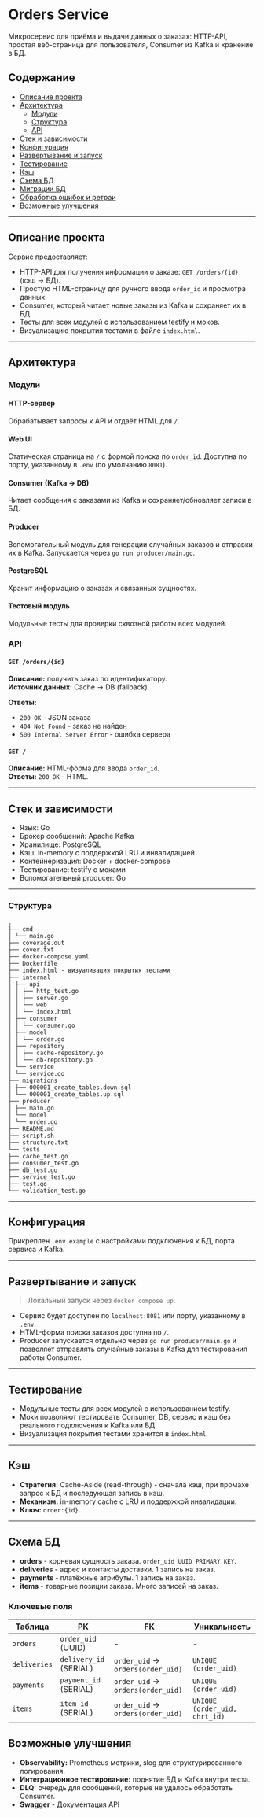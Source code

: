 # Orders Service

Микросервис для приёма и выдачи данных о заказах: HTTP-API, простая веб-страница для пользователя, Consumer из Kafka и хранение в БД.

## Содержание
- [Описание проекта](#описание-проекта)
- [Архитектура](#архитектура)
  - [Модули](#модули)
  - [Структура](#структура)
  - [API](#api)
- [Стек и зависимости](#стек-и-зависимости)
- [Конфигурация](#конфигурация)
- [Развертывание и запуск](#развертывание-и-запуск)
- [Тестирование](#тестирование)
- [Кэш](#кэш)
- [Схема БД](#схема-бд)
- [Миграции БД](#миграции-бд)
- [Обработка ошибок и ретраи](#обработка-ошибок-и-ретраи)
- [Возможные улучшения](#возможные-улучшения)

---

## Описание проекта

Сервис предоставляет:
- HTTP-API для получения информации о заказе: `GET /orders/{id}` (кэш -> БД).
- Простую HTML-страницу для ручного ввода `order_id` и просмотра данных.
- Consumer, который читает новые заказы из Kafka и сохраняет их в БД.
- Тесты для всех модулей с использованием testify и моков.
- Визуализацию покрытия тестами в файле `index.html`.

---

## Архитектура

### Модули

#### HTTP-сервер
Обрабатывает запросы к API и отдаёт HTML для `/`.

#### Web UI
Статическая страница на `/` с формой поиска по `order_id`. Доступна по порту, указанному в `.env` (по умолчанию `8081`).

#### Consumer (Kafka -> DB)
Читает сообщения с заказами из Kafka и сохраняет/обновляет записи в БД.

#### Producer
Вспомогательный модуль для генерации случайных заказов и отправки их в Kafka. Запускается через `go run producer/main.go`.

#### PostgreSQL
Хранит информацию о заказах и связанных сущностях.

#### Тестовый модуль
Модульные тесты для проверки сквозной работы всех модулей.

### API

#### `GET /orders/{id}`
**Описание:** получить заказ по идентификатору.  
**Источник данных:** Cache -> DB (fallback).

**Ответы:**
- `200 OK` - JSON заказа
- `404 Not Found` - заказ не найден
- `500 Internal Server Error` - ошибка сервера

#### `GET /`
**Описание:** HTML-форма для ввода `order_id`.  
**Ответы:** `200 OK` - HTML.

---

## Стек и зависимости
- Язык: Go
- Брокер сообщений: Apache Kafka
- Хранилище: PostgreSQL
- Кэш: in-memory с поддержкой LRU и инвалидацией
- Контейнеризация: Docker + docker-compose
- Тестирование: testify с моками
- Вспомогательный producer: Go

---

### Структура

```
.
├── cmd
│ └── main.go
├── coverage.out
├── cover.txt
├── docker-compose.yaml
├── Dockerfile
├── index.html - визуализация покрытия тестами
├── internal
│ ├── api
│ │ ├── http_test.go
│ │ ├── server.go
│ │ └── web
│ │ └── index.html
│ ├── consumer
│ │ └── consumer.go
│ ├── model
│ │ └── order.go
│ ├── repository
│ │ ├── cache-repository.go
│ │ └── db-repository.go
│ └── service
│ └── service.go
├── migrations
│ ├── 000001_create_tables.down.sql
│ └── 000001_create_tables.up.sql
├── producer
│ ├── main.go
│ └── model
│ └── order.go
├── README.md
├── script.sh
├── structure.txt
└── tests
├── cache_test.go
├── consumer_test.go
├── db_test.go
├── service_test.go
├── test.go
└── validation_test.go
```

---

## Конфигурация

Прикреплен `.env.example` с настройками подключения к БД, порта сервиса и Kafka.

---

## Развертывание и запуск

> Локальный запуск через `docker compose up`.

- Сервис будет доступен по `localhost:8081` или порту, указанному в `.env`.
- HTML-форма поиска заказов доступна по `/`.
- Producer запускается отдельно через `go run producer/main.go` и позволяет отправлять случайные заказы в Kafka для тестирования работы Consumer.

---

## Тестирование

- Модульные тесты для всех модулей с использованием testify.
- Моки позволяют тестировать Consumer, DB, сервис и кэш без реального подключения к Kafka или БД.
- Визуализация покрытия тестами хранится в `index.html`.

---

## Кэш

- **Стратегия:** Cache-Aside (read-through) - сначала кэш, при промахе запрос к БД и последующая запись в кэш.
- **Механизм:** in-memory cache с LRU и поддержкой инвалидации.
- **Ключ:** `order:{id}`.

---

## Схема БД

- **orders** - корневая сущность заказа. `order_uid UUID PRIMARY KEY`.
- **deliveries** - адрес и контакты доставки. 1 запись на заказ.
- **payments** - платёжные атрибуты. 1 запись на заказ.
- **items** - товарные позиции заказа. Много записей на заказ.


### Ключевые поля

| Таблица     | PK                        | FK                                   | Уникальность                         |
|-------------|---------------------------|--------------------------------------|--------------------------------------|
| `orders`    | `order_uid` (UUID)        | -                                    | -                                    |
| `deliveries`| `delivery_id` (SERIAL)    | `order_uid` -> `orders(order_uid)`    | `UNIQUE (order_uid)`                 |
| `payments`  | `payment_id` (SERIAL)     | `order_uid` -> `orders(order_uid)`    | `UNIQUE (order_uid)`                 |
| `items`     | `item_id` (SERIAL)        | `order_uid` -> `orders(order_uid)`    | `UNIQUE (order_uid, chrt_id)`        |






## Возможные улучшения

- **Observability:** Prometheus метрики, slog для структурированного логирования.
- **Интеграционное тестирование:** поднятие БД и Kafka внутри теста.
- **DLQ:** очередь для сообщений, которые не удалось обработать Consumer.
- **Swagger** - Документация API
